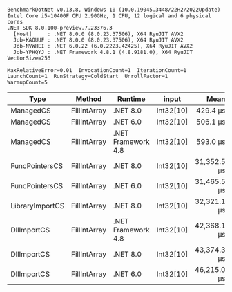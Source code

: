 ```

BenchmarkDotNet v0.13.8, Windows 10 (10.0.19045.3448/22H2/2022Update)
Intel Core i5-10400F CPU 2.90GHz, 1 CPU, 12 logical and 6 physical cores
.NET SDK 8.0.100-preview.7.23376.3
  [Host]     : .NET 8.0.0 (8.0.23.37506), X64 RyuJIT AVX2
  Job-KAOUUF : .NET 8.0.0 (8.0.23.37506), X64 RyuJIT AVX2
  Job-NVWHEI : .NET 6.0.22 (6.0.2223.42425), X64 RyuJIT AVX2
  Job-YPHQYJ : .NET Framework 4.8.1 (4.8.9181.0), X64 RyuJIT VectorSize=256

MaxRelativeError=0.01  InvocationCount=1  IterationCount=1  
LaunchCount=1  RunStrategy=ColdStart  UnrollFactor=1  
WarmupCount=5  

```
| Type            | Method       | Runtime            | input     | Mean        | Error | Median      | Min         | Max         | Allocated |
|---------------- |------------- |------------------- |---------- |------------:|------:|------------:|------------:|------------:|----------:|
| ManagedCS       | FillIntArray | .NET 8.0           | Int32[10] |    429.4 μs |    NA |    429.4 μs |    429.4 μs |    429.4 μs |     400 B |
| ManagedCS       | FillIntArray | .NET 6.0           | Int32[10] |    506.1 μs |    NA |    506.1 μs |    506.1 μs |    506.1 μs |     640 B |
| ManagedCS       | FillIntArray | .NET Framework 4.8 | Int32[10] |    593.0 μs |    NA |    593.0 μs |    593.0 μs |    593.0 μs |         - |
| FuncPointersCS  | FillIntArray | .NET 8.0           | Int32[10] | 31,352.5 μs |    NA | 31,352.5 μs | 31,352.5 μs | 31,352.5 μs |     400 B |
| FuncPointersCS  | FillIntArray | .NET 6.0           | Int32[10] | 31,465.5 μs |    NA | 31,465.5 μs | 31,465.5 μs | 31,465.5 μs |     640 B |
| LibraryImportCS | FillIntArray | .NET 8.0           | Int32[10] | 32,321.1 μs |    NA | 32,321.1 μs | 32,321.1 μs | 32,321.1 μs |     400 B |
| DllImportCS     | FillIntArray | .NET Framework 4.8 | Int32[10] | 42,368.1 μs |    NA | 42,368.1 μs | 42,368.1 μs | 42,368.1 μs |         - |
| DllImportCS     | FillIntArray | .NET 8.0           | Int32[10] | 43,374.3 μs |    NA | 43,374.3 μs | 43,374.3 μs | 43,374.3 μs |     400 B |
| DllImportCS     | FillIntArray | .NET 6.0           | Int32[10] | 46,215.0 μs |    NA | 46,215.0 μs | 46,215.0 μs | 46,215.0 μs |     640 B |
